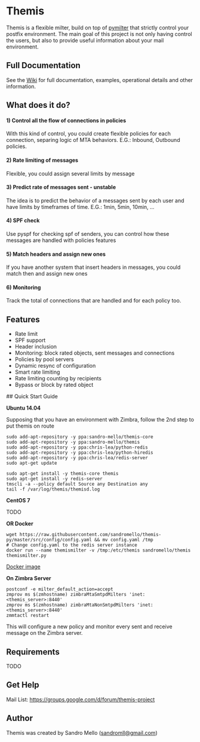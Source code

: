 # Themis

Themis is a flexible milter, build on top of [pymilter](http://pythonhosted.org/pymilter) that strictly control your postfix environment. The main goal of this project is not only having control the users, but also to provide useful information about your mail environment.

## Full Documentation

See the [Wiki](https://github.com/sandromello/themis-py/wiki) for full documentation, examples, operational details and other information.

## What does it do?

#### 1) Control all the flow of connections in policies

With this kind of control, you could create flexible policies for each connection, separing logic of MTA behaviors. E.G.: Inbound, Outbound policies. 

#### 2) Rate limiting of messages

Flexible, you could assign several limits by message

#### 3) Predict rate of messages sent - unstable

The idea is to predict the behavior of a messages sent by each user and have limits by timeframes of time. E.G.: 1min, 5min, 10min, ...

#### 4) SPF check

Use pyspf for checking spf of senders, you can control how these messages are handled with policies features

#### 5) Match headers and assign new ones

If you have another system that insert headers in messages, you could match then and assign new ones

#### 6) Monitoring

Track the total of connections that are handled and for each policy too.

## Features

- Rate limit
- SPF support
- Header inclusion
- Monitoring: block rated objects, sent messages and connections
- Policies by pool servers
- Dynamic resync of configuration
- Smart rate limiting
- Rate limiting counting by recipients
- Bypass or block by rated object

<a name='quick-start-guide'/>
## Quick Start Guide

**Ubuntu 14.04**

Supposing that you have an environment with Zimbra, follow the 2nd step to put themis on route

```
sudo add-apt-repository -y ppa:sandro-mello/themis-core
sudo add-apt-repository -y ppa:sandro-mello/themis
sudo add-apt-repository -y ppa:chris-lea/python-redis
sudo add-apt-repository -y ppa:chris-lea/python-hiredis
sudo add-apt-repository -y ppa:chris-lea/redis-server
sudo apt-get update

sudo apt-get install -y themis-core themis
sudo apt-get install -y redis-server
tmscli -a --policy default Source any Destination any
tail -f /var/log/themis/themisd.log
```

**CentOS 7**

TODO

**OR Docker**

```
wget https://raw.githubusercontent.com/sandromello/themis-py/master/src/config/config.yaml && mv config.yaml /tmp
# Change config.yaml to the redis server instance
docker run --name themismilter -v /tmp:/etc/themis sandromello/themis themismilter.py
```

[Docker image](https://registry.hub.docker.com/u/sandromello/themis)

**On Zimbra Server**

```
postconf -e milter_default_action=accept
zmprov ms $(zmhostname) zimbraMtaSmtpdMilters 'inet:<themis_server>:8440'
zmprov ms $(zmhostname) zimbraMtaNonSmtpdMilters 'inet:<themis_server>:8440'
zmmtactl restart
```

This will configure a new policy and monitor every sent and receive message on the Zimbra server.

## Requirements

TODO

## Get Help

Mail List: https://groups.google.com/d/forum/themis-project

## Author

Themis was created by Sandro Mello (sandromll@gmail.com)
